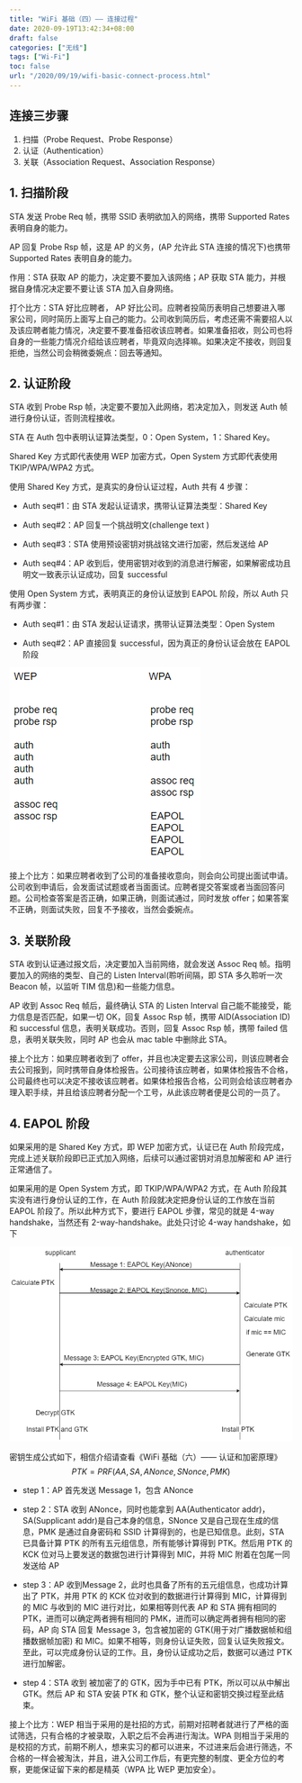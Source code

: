 ```yaml
---
title: "WiFi 基础（四）—— 连接过程"
date: 2020-09-19T13:42:34+08:00
draft: false
categories: ["无线"]
tags: ["Wi-Fi"]
toc: false
url: "/2020/09/19/wifi-basic-connect-process.html"
---
```


## 连接三步骤
1. 扫描（Probe Request、Probe Response）
2. 认证（Authentication）
3. 关联（Association Request、Association Response）

## 1. 扫描阶段

STA 发送 Probe Req 帧，携带 SSID 表明欲加入的网络，携带 Supported Rates 表明自身的能力。

AP 回复 Probe Rsp 帧，这是 AP 的义务，(AP 允许此 STA 连接的情况下)也携带 Supported Rates 表明自身的能力。

作用：STA 获取 AP 的能力，决定要不要加入该网络；AP 获取 STA 能力，并根据自身情况决定要不要让该 STA 加入自身网络。

打个比方：STA 好比应聘者， AP 好比公司。应聘者投简历表明自己想要进入哪家公司，同时简历上面写上自己的能力。公司收到简历后，考虑还需不需要招人以及该应聘者能力情况，决定要不要准备招收该应聘者。如果准备招收，则公司也将自身的一些能力情况介绍给该应聘者，毕竟双向选择嘛。如果决定不接收，则回复拒绝，当然公司会稍微委婉点：回去等通知。



## 2. 认证阶段

STA 收到 Probe Rsp 帧，决定要不要加入此网络，若决定加入，则发送 Auth 帧进行身份认证，否则流程接收。

STA 在 Auth 包中表明认证算法类型，0：Open System，1：Shared Key。

Shared Key 方式即代表使用 WEP 加密方式，Open System 方式即代表使用 TKIP/WPA/WPA2 方式。

使用 Shared Key 方式，是真实的身份认证过程，Auth 共有 4 步骤：

- Auth seq#1：由 STA 发起认证请求，携带认证算法类型：Shared Key

- Auth seq#2：AP 回复一个挑战明文(challenge text )

- Auth seq#3：STA 使用预设密钥对挑战铭文进行加密，然后发送给 AP

- Auth seq#4：AP 收到后，使用密钥对收到的消息进行解密，如果解密成功且明文一致表示认证成功，回复 successful

使用 Open System 方式，表明真正的身份认证放到 EAPOL 阶段，所以 Auth 只有两步骤：

- Auth seq#1：由 STA 发起认证请求，携带认证算法类型：Open System

- Auth seq#2：AP 直接回复 successful，因为真正的身份认证会放在 EAPOL 阶段

![WEP、WPA认证流程简图.png](/images/WEP、WPA认证流程简图.png)

接上个比方：如果应聘者收到了公司的准备接收意向，则会向公司提出面试申请。公司收到申请后，会发面试试题或者当面面试。应聘者提交答案或者当面回答问题。公司检查答案是否正确，如果正确，则面试通过，同时发放 offer；如果答案不正确，则面试失败，回复不予接收，当然会委婉点。

## 3. 关联阶段

STA 收到认证通过报文后，决定要加入当前网络，就会发送 Assoc Req 帧。指明要加入的网络的类型、自己的 Listen Interval(聆听间隔，即 STA 多久聆听一次 Beacon 帧，以监听 TIM 信息)和一些能力信息。

AP 收到 Assoc Req 帧后，最终确认 STA 的 Listen Interval 自己能不能接受，能力信息是否匹配，如果一切 OK，回复 Assoc Rsp 帧，携带 AID(Association ID) 和 successful 信息，表明关联成功。否则，回复 Assoc Rsp 帧，携带 failed 信息，表明关联失败，同时 AP 也会从 mac table 中删除此 STA。

接上个比方：如果应聘者收到了 offer，并且也决定要去这家公司，则该应聘者会去公司报到，同时携带自身体检报告。公司接待该应聘者，如果体检报告不合格，公司最终也可以决定不接收该应聘者。如果体检报告合格，公司则会给该应聘者办理入职手续，并且给该应聘者分配一个工号，从此该应聘者便是公司的一员了。

## 4. EAPOL 阶段

如果采用的是 Shared Key 方式，即 WEP 加密方式，认证已在 Auth 阶段完成，完成上述关联阶段即已正式加入网络，后续可以通过密钥对消息加解密和 AP 进行正常通信了。

如果采用的是 Open System 方式，即 TKIP/WPA/WPA2 方式，在 Auth 阶段其实没有进行身份认证的工作，在 Auth 阶段就决定把身份认证的工作放在当前 EAPOL 阶段了。所以此种方式下，要进行 EAPOL 步骤，常见的就是 4-way handshake，当然还有 2-way-handshake。此处只讨论 4-way handshake，如下

![image-20200920011731020](/images/EAPOL过程.png)

密钥生成公式如下，相信介绍请查看《WiFi 基础（六）—— 认证和加密原理》
$$
PTK=PRF(AA, SA, ANonce, SNonce, PMK)
$$

- step 1：AP 首先发送 Message 1，包含 ANonce

- step 2：STA 收到 ANonce，同时也能拿到 AA(Authenticator addr)，SA(Supplicant addr)是自己本身的信息，SNonce 又是自己现在生成的信息，PMK 是通过自身密码和 SSID 计算得到的，也是已知信息。此刻，STA 已具备计算 PTK 的所有五元组信息，所有能够计算得到 PTK。然后用 PTK 的 KCK 位对马上要发送的数据包进行计算得到 MIC，并将 MIC 附着在包尾一同发送给 AP

- step 3：AP 收到Message 2，此时也具备了所有的五元组信息，也成功计算出了 PTK，并用 PTK 的 KCK 位对收到的数据进行计算得到 MIC，计算得到的 MIC 与收到的 MIC 进行对比，如果相等则代表 AP 和 STA 拥有相同的 PTK，进而可以确定两者拥有相同的 PMK，进而可以确定两者拥有相同的密码，AP 向 STA 回复 Message 3，包含被加密的 GTK(用于对广播数据帧和组播数据帧加密) 和 MIC。如果不相等，则身份认证失败，回复认证失败报文。至此，可以完成身份认证的工作。且，身份认证成功之后，数据可以通过 PTK 进行加解密。

- step 4：STA 收到 被加密了的 GTK，因为手中已有 PTK，所以可以从中解出 GTK。然后 AP 和 STA 安装 PTK 和 GTK，整个认证和密钥交换过程至此结束。

接上个比方：WEP 相当于采用的是社招的方式，前期对招聘者就进行了严格的面试筛选，只有合格的才被录取，入职之后不会再进行淘汰。WPA 则相当于采用的是校招的方式，前期不刷人，想来实习的都可以进来，不过进来后会进行筛选，不合格的一样会被淘汰，并且，进入公司工作后，有更完整的制度、更全方位的考察，更能保证留下来的都是精英（WPA 比 WEP 更加安全）。